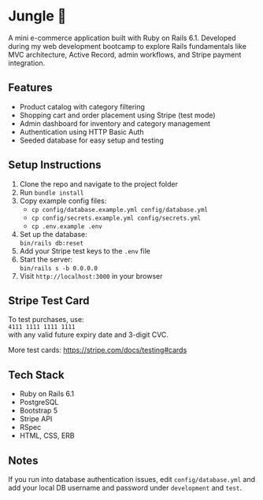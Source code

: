 # Jungle 🛒

A mini e-commerce application built with Ruby on Rails 6.1. Developed during my web development bootcamp to explore Rails fundamentals like MVC architecture, Active Record, admin workflows, and Stripe payment integration.

## Features

- Product catalog with category filtering  
- Shopping cart and order placement using Stripe (test mode)  
- Admin dashboard for inventory and category management  
- Authentication using HTTP Basic Auth  
- Seeded database for easy setup and testing  

## Setup Instructions

1. Clone the repo and navigate to the project folder  
2. Run `bundle install`  
3. Copy example config files:  
   - `cp config/database.example.yml config/database.yml`  
   - `cp config/secrets.example.yml config/secrets.yml`  
   - `cp .env.example .env`  
4. Set up the database:  
   `bin/rails db:reset`  
5. Add your Stripe test keys to the `.env` file  
6. Start the server:  
   `bin/rails s -b 0.0.0.0`  
7. Visit `http://localhost:3000` in your browser

## Stripe Test Card

To test purchases, use:  
`4111 1111 1111 1111`  
with any valid future expiry date and 3-digit CVC.

More test cards: https://stripe.com/docs/testing#cards

## Tech Stack

- Ruby on Rails 6.1  
- PostgreSQL  
- Bootstrap 5  
- Stripe API  
- RSpec  
- HTML, CSS, ERB

## Notes

If you run into database authentication issues, edit `config/database.yml` and add your local DB username and password under `development` and `test`.

